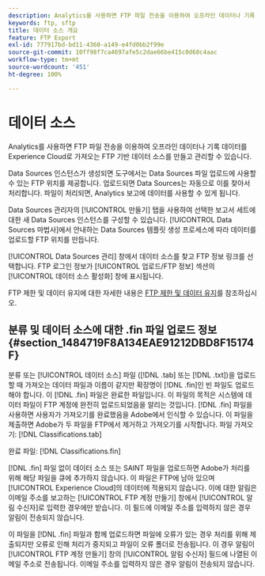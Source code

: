 ```yaml
---
description: Analytics를 사용하면 FTP 파일 전송을 이용하여 오프라인 데이터나 기록 데이터를 Experience Cloud로 가져오는 FTP 기반 데이터 소스를 만들고 관리할 수 있습니다.
keywords: ftp, sftp
title: 데이터 소스 개요
feature: FTP Export
exl-id: 777917bd-bd11-4360-a149-e4fd0bb2f99e
source-git-commit: 10ff98f7ca4697afe5c2dae66be415c0d68c4aac
workflow-type: tm+mt
source-wordcount: '451'
ht-degree: 100%

---
```


# 데이터 소스

Analytics를 사용하면 FTP 파일 전송을 이용하여 오프라인 데이터나 기록 데이터를 Experience Cloud로 가져오는 FTP 기반 데이터 소스를 만들고 관리할 수 있습니다.

Data Sources 인스턴스가 생성되면 도구에서는 Data Sources 파일 업로드에 사용할 수 있는 FTP 위치를 제공합니다. 업로드되면 Data Sources는 자동으로 이를 찾아서 처리합니다. 파일이 처리되면, Analytics 보고에 데이터를 사용할 수 있게 됩니다.

Data Sources 관리자의 [!UICONTROL 만들기] 탭을 사용하여 선택한 보고서 세트에 대한 새 Data Sources 인스턴스를 구성할 수 있습니다. [!UICONTROL Data Sources 마법사]에서 안내하는 Data Sources 템플릿 생성 프로세스에 따라 데이터를 업로드할 FTP 위치를 만듭니다.

[!UICONTROL Data Sources 관리] 창에서 데이터 소스를 찾고 FTP 정보 링크를 선택합니다. FTP 로그인 정보가 [!UICONTROL 업로드/FTP 정보] 섹션의 [!UICONTROL 데이터 소스 활성화] 창에 표시됩니다.

FTP 제한 및 데이터 유지에 대한 자세한 내용은 [FTP 제한 및 데이터 유지](/help/export/ftp-and-sftp/ftp-limits.md)를 참조하십시오.

## 분류 및 데이터 소스에 대한 .fin 파일 업로드 정보 {#section_1484719F8A134EAE91212DBD8F15174F}

분류 또는 [!UICONTROL 데이터 소스] 파일 ([!DNL .tab] 또는 [!DNL .txt])을 업로드할 때 가져오는 데이터 파일과 이름이 같지만 확장명이 [!DNL .fin]인 빈 파일도 업로드해야 합니다. 이 [!DNL .fin] 파일은 완료한 파일입니다. 이 파일의 목적은 시스템에 데이터 파일이 FTP 계정에 완전히 업로드되었음을 알리는 것입니다. [!DNL .fin] 파일을 사용하면 사용자가 가져오기를 완료했음을 Adobe에서 인식할 수 있습니다. 이 파일을 제출하면 Adobe가 두 파일을 FTP에서 제거하고 가져오기를 시작합니다.
파일 가져오기: [!DNL Classifications.tab]

완료 파일: [!DNL Classifications.fin]

[!DNL .fin] 파일 없이 데이터 소스 또는 SAINT 파일을 업로드하면 Adobe가 처리를 위해 해당 파일을 큐에 추가하지 않습니다. 이 파일은 FTP에 남아 있으며 [!UICONTROL Experience Cloud]의 데이터에 적용되지 않습니다. 이에 대한 알림은 이메일 주소를 보고하는 [!UICONTROL FTP 계정 만들기] 창에서 [!UICONTROL 알림 수신자]로 입력한 경우에만 받습니다. 이 필드에 이메일 주소를 입력하지 않은 경우 알림이 전송되지 않습니다.

이 파일을 [!DNL .fin] 파일과 함께 업로드하면 파일에 오류가 있는 경우 처리를 위해 제출되지만 오류로 인해 처리가 중지되고 파일이 오류 폴더로 전송됩니다. 이 경우 알림이 [!UICONTROL FTP 계정 만들기] 창의 [!UICONTROL 알림 수신자] 필드에 나열된 이메일 주소로 전송됩니다. 이메일 주소를 입력하지 않은 경우 알림이 전송되지 않습니다.

